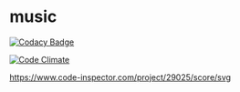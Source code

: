 # music

[![Codacy Badge](https://app.codacy.com/project/badge/Grade/903faaac625f46d7b516c8b9d90f95b9)](https://www.codacy.com/gh/kiara398/music_player-app/dashboard?utm_source=github.com&amp;utm_medium=referral&amp;utm_content=kiara398/music_player-app&amp;utm_campaign=Badge_Grade)

[![Code Climate](https://codeclimate.com/github/kiara398/music_player-app.png)](https://codeclimate.com/github/kiara398/music_player-app)

https://www.code-inspector.com/project/29025/score/svg
